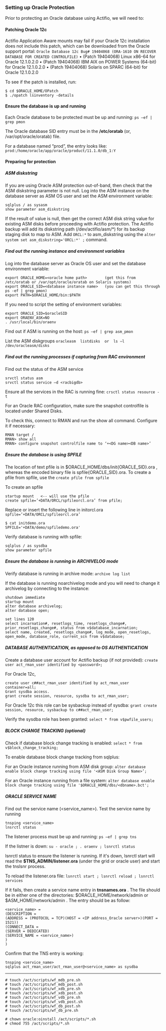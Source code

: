 ### Setting up Oracle Protection

Prior to protecting an Oracle database using Actifio, we will need to:

#### Patching Oracle 12c

Actifio Application Aware mounts may fail if your Oracle 12c installation does not include this patch, which can be downloaded from the Oracle support portal: 
`Oracle Database 12c Bug# 19404068 (ORA-1610 ON RECOVER DATABASE FOR CREATED CONTROLFILE)`
• (Patch 19404068) Linux x86-64 for Oracle 12.1.0.2.0
• (Patch 19404068) IBM AIX on POWER Systems (64-bit) for Oracle 12.1.0.2.0
• (Patch 19404068) Solaris on SPARC (64-bit) for Oracle 12.1.0.2.0

To see if the patch is installed, run:
```
$ cd $ORACLE_HOME/OPatch
$ ./opatch lsinventory -details
```

#### Ensure the database is up and running

Each Oracle database to be protected must be up and running: 
`ps –ef | grep pmon`

The Oracle database SID entry must be in the **/etc/oratab** (or, /var/opt/oracle/oratab) file.   

For a database named “prod”, the entry looks like: 
`prod:/home/oracle/app/oracle/product/11.1.0/db_1:Y`


#### Preparing for protection

##### ASM diskstring

If you are using Oracle ASM protection out-of-band, then check that the ASM diskstring parameter is not null. Log into the ASM instance on the database server as ASM OS user and set the ASM environment variable:
```
sqlplus / as sysasm
show parameter asm_diskstring
```
If the result of value is null, then get the correct ASM disk string value for existing ASM disks before proceeding with Actifio protection. The Actifio backup will add its diskstring path (/dev/actifio/asm/*) for its backup staging disk to map to ASM. Add `ORCL:*` to asm_diskstring using the `alter system set asm_diskstring='ORCL:*' ;` command.


##### Find out the running instance and environment variables
Log into the database server as Oracle OS user and set the database environment variable:
```
export ORACLE_HOME=<oracle home path>        (get this from /etc/oratab or /var/opt/oracle/oratab on Solaris systems)
export ORACLE_SID=<database instance name>   (you can get this through ps ‐ef | grep pmon)
export PATH=$ORACLE_HOME/bin:$PATH
```

If you need to script the setting of environment variables:
```
export ORACLE_SID=$oracleSID
export ORAENV_ASK=NO
. /usr/local/bin/oraenv
```

Find out if ASM is running on the host:
`ps –ef | grep asm_pmon`

List the ASM diskgroups
`oracleasm  listdisks  or  ls –l /dev/oracleasm/disks`

##### Find out the running processes if capturing from RAC environment
Find out the status of the ASM service
```
srvctl status asm
srvctl status service –d <racbigdb>
```

Ensure all the services in the RAC is running fine:
`crsctl status resource -t`

For an Oracle RAC configuration, make sure the snapshot controlfile is located under Shared Disks.  

To check this, connect to RMAN and run the show all command. Configure it if necessary:
```
RMAN target /
RMAN> show all
RMAN> configure snapshot controlfile name to ‘+<DG name><DB name>’
```

##### Ensure the database is using SPFILE

The location of text pfile is in $ORACLE_HOME/dbs/init{ORACLE_SID}.ora , whereas the encoded binary file is spfile{ORACLE_SID}.ora. To create a pfile from spfile, use the `create pfile from spfile`

To create an spfile 
```
startup mount   <-- will use the pfile
create spfile=’+DATA/ORCL/spfileorcl.ora’ from pfile;
```
Replace or insert the following line in initorcl.ora `spfile=’+DATA/ORCL/spfileorcl.ora’`

```
$ cat initdemo.ora 
SPFILE='+DATA/demo/spfiledemo.ora'
```

Verify database is running with spfile: 
```
sqlplus / as sysdba
show parameter spfile
```

##### Ensure the database is running in ARCHIVELOG mode
Verify database is running in archive mode: 
`archive log list`

If the database is running noarchivelog mode and you will need to change it archivelog by connecting to the instance:
```
shutdown immediate
startup mount
alter database archivelog;
alter database open;
```

```
set lines 120
select incarnation#, resetlogs_time, resetlogs_change#, prior_resetlogs_change#, status from v$database_incarnation;
select name, created, resetlogs_change#, log_mode, open_resetlogs, open_mode, database_role, current_scn from v$database;
```

##### DATABASE AUTHENTICATION, as opposed to OS AUTHENTICATION
Create a database user account for Actifio backup (if not provided):
`create user act_rman_user identified by <password>; `

For Oracle 12c, 
```
create user c##act_rman_user identified by act_rman_user container=all;
Grant sysdba access. 
grant create session, resource, sysdba to act_rman_user;
```

For Oracle 12c this role can be sysbackup instead of sysdba:
`grant create session, resource, sysbackup to c##act_rman_user; `

Verify the sysdba role has been granted: 
`select * from v$pwfile_users;`

##### BLOCK CHANGE TRACKING (optional)

Check if database block change tracking is enabled: 
`select * from v$block_change_tracking;`

To enable database block change tracking from sqlplus:  

For an Oracle instance running from ASM disk group:
`alter database enable block change tracking using file '<ASM Disk Group Name>’;`

For an Oracle instance running from a file system:
`alter database enable block change tracking using file '$ORACLE_HOME/dbs/<dbname>.bct';`

##### ORACLE SERVICE NAME

Find out the service name (<service_name>). Test the service name by running
```
tnsping <service_name>
lnsrctl status
```

The listener process must be up and running: 
`ps –ef | grep tns`

If the listner is down:
`su - oracle ; . oraenv ; lsnrctl status`

lsnrctl status to ensure the listener is running. If it's down, lsnrctl start will read the **$TNS_ADMIN/listener.ora** (under the grid or oracle user) and start the tnslsnr process. 

To reload the listener.ora file:
`lsnrctl start ; lsnrctl reload ; lsnrctl services`

If it fails, then create a service name entry in **tnsnames.ora** . The file should be in either one of the directories: $ORACLE_HOME/network/admin or $ASM_HOME/network/admin . The entry should be as follow:
```
<service_name> =
(DESCRIPTION =
(ADDRESS = (PROTOCOL = TCP)(HOST = <IP address_Oracle server>)(PORT = 1521))
(CONNECT_DATA =
(SERVER = DEDICATED)
(SERVICE_NAME = <service_name>) 
)
)
```

Confirm that the TNS entry is working:
```
tnsping <service_name>
sqlplus act_rman_user/act_rman_user@<service_name> as sysdba
```

- - -

```
# touch /act/scripts/wf_mdb_pre.sh
# touch /act/scripts/wf_mdb_post.sh
# touch /act/scripts/wf_xdb_pre.sh
# touch /act/scripts/wf_xdb_post.sh
# touch /act/scripts/wf_vdb_pre.sh
# touch /act/scripts/wf_vdb_post.sh
# touch /act/scripts/wf_db_post.sh
# touch /act/scripts/wf_db_pre.sh

# chown oracle:oinstall /act/scripts/*.sh
# chmod 755 /act/scripts/*.sh
```

